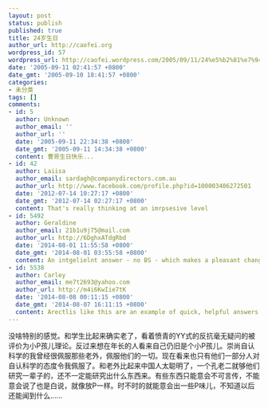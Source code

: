 ```yaml
---
layout: post
status: publish
published: true
title: 24岁生日
author_url: http://caofei.org
wordpress_id: 57
wordpress_url: http://caofei.wordpress.com/2005/09/11/24%e5%b2%81%e7%94%9f%e6%97%a5
date: '2005-09-11 02:41:57 +0800'
date_gmt: '2005-09-10 18:41:57 +0800'
categories:
- 未分类
tags: []
comments:
- id: 5
  author: Unknown
  author_email: ''
  author_url: ''
  date: '2005-09-11 22:34:38 +0800'
  date_gmt: '2005-09-11 14:34:38 +0800'
  content: 曹哥生日快乐...
- id: 42
  author: Laiisa
  author_email: sardagh@companydirectors.com.au
  author_url: http://www.facebook.com/profile.php?id=100003406272501
  date: '2012-07-14 10:27:17 +0800'
  date_gmt: '2012-07-14 02:27:17 +0800'
  content: That's really thinking at an imrpsesive level
- id: 5492
  author: Geraldine
  author_email: 21b1u9j75@mail.com
  author_url: http://6DghxATdgRbd
  date: '2014-08-01 11:55:58 +0800'
  date_gmt: '2014-08-01 03:55:58 +0800'
  content: An intgelielnt answer - no BS - which makes a pleasant change
- id: 5538
  author: Carley
  author_email: me7t2693@yahoo.com
  author_url: http://m4i6KwIie7tK
  date: '2014-08-08 00:11:15 +0800'
  date_gmt: '2014-08-07 16:11:15 +0800'
  content: Arectlis like this are an example of quick, helpful answers.
---
```

<div id="msgcns!66CD003054696B87!445" class="bvMsg">
<div>没啥特别的感觉。和学生比起来确实老了，看着愤青的YY式的反抗毫无疑问的被评价为小P孩儿理论。反过来想在年长的人看来自己仍旧是个小P孩儿。崇尚自认科学的我曾经很佩服那些老外，佩服他们的一切。现在看来也只有他们一部分人对自认科学的态度令我佩服了。和老外比起来中国人太聪明了，一个孔老二就够他们研究一辈子的，还不一定能研究出什么东西来。有些东西只能意会不可言传，不能意会说了也是白说，就像放P一样。时不时的就能意会出一些P味儿，不知道以后还能闻到什么......</div>
</div>
